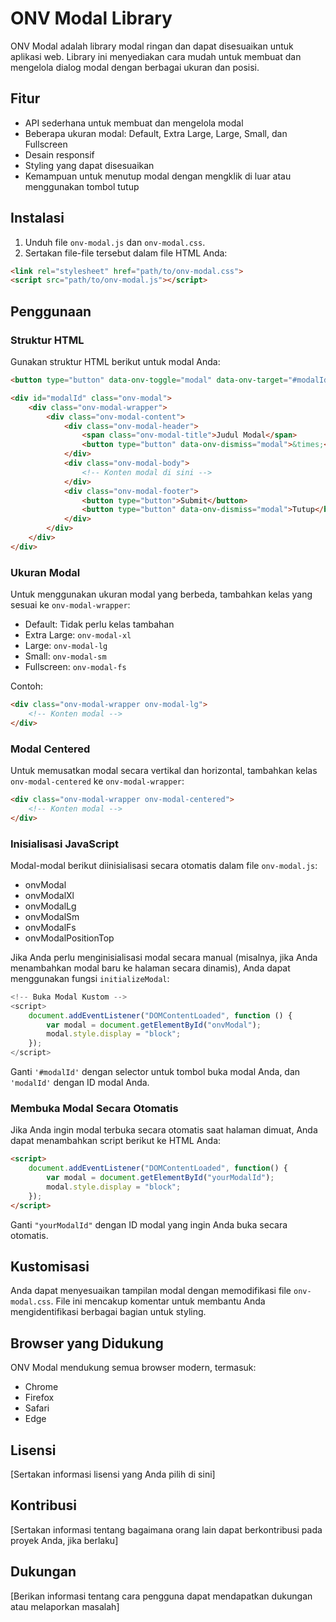 # ONV Modal Library

ONV Modal adalah library modal ringan dan dapat disesuaikan untuk aplikasi web. Library ini menyediakan cara mudah untuk membuat dan mengelola dialog modal dengan berbagai ukuran dan posisi.

## Fitur

- API sederhana untuk membuat dan mengelola modal
- Beberapa ukuran modal: Default, Extra Large, Large, Small, dan Fullscreen
- Desain responsif
- Styling yang dapat disesuaikan
- Kemampuan untuk menutup modal dengan mengklik di luar atau menggunakan tombol tutup

## Instalasi

1. Unduh file `onv-modal.js` dan `onv-modal.css`.
2. Sertakan file-file tersebut dalam file HTML Anda:

```html
<link rel="stylesheet" href="path/to/onv-modal.css">
<script src="path/to/onv-modal.js"></script>
```

## Penggunaan

### Struktur HTML

Gunakan struktur HTML berikut untuk modal Anda:

```html
<button type="button" data-onv-toggle="modal" data-onv-target="#modalId">Buka Modal</button>

<div id="modalId" class="onv-modal">
    <div class="onv-modal-wrapper">
        <div class="onv-modal-content">
            <div class="onv-modal-header">
                <span class="onv-modal-title">Judul Modal</span>
                <button type="button" data-onv-dismiss="modal">&times;</button>
            </div>
            <div class="onv-modal-body">
                <!-- Konten modal di sini -->
            </div>
            <div class="onv-modal-footer">
                <button type="button">Submit</button>
                <button type="button" data-onv-dismiss="modal">Tutup</button>
            </div>
        </div>
    </div>
</div>
```

### Ukuran Modal

Untuk menggunakan ukuran modal yang berbeda, tambahkan kelas yang sesuai ke `onv-modal-wrapper`:

- Default: Tidak perlu kelas tambahan
- Extra Large: `onv-modal-xl`
- Large: `onv-modal-lg`
- Small: `onv-modal-sm`
- Fullscreen: `onv-modal-fs`

Contoh:

```html
<div class="onv-modal-wrapper onv-modal-lg">
    <!-- Konten modal -->
</div>
```

### Modal Centered

Untuk memusatkan modal secara vertikal dan horizontal, tambahkan kelas `onv-modal-centered` ke `onv-modal-wrapper`:

```html
<div class="onv-modal-wrapper onv-modal-centered">
    <!-- Konten modal -->
</div>
```

### Inisialisasi JavaScript

Modal-modal berikut diinisialisasi secara otomatis dalam file `onv-modal.js`:

- onvModal
- onvModalXl
- onvModalLg
- onvModalSm
- onvModalFs
- onvModalPositionTop

Jika Anda perlu menginisialisasi modal secara manual (misalnya, jika Anda menambahkan modal baru ke halaman secara dinamis), Anda dapat menggunakan fungsi `initializeModal`:

```javascript
<!-- Buka Modal Kustom -->
<script>
    document.addEventListener("DOMContentLoaded", function () {
        var modal = document.getElementById("onvModal");
        modal.style.display = "block";
    });
</script>
```

Ganti `'#modalId'` dengan selector untuk tombol buka modal Anda, dan `'modalId'` dengan ID modal Anda.

### Membuka Modal Secara Otomatis

Jika Anda ingin modal terbuka secara otomatis saat halaman dimuat, Anda dapat menambahkan script berikut ke HTML Anda:

```html
<script>
    document.addEventListener("DOMContentLoaded", function() {
        var modal = document.getElementById("yourModalId");
        modal.style.display = "block";
    });
</script>
```

Ganti `"yourModalId"` dengan ID modal yang ingin Anda buka secara otomatis.

## Kustomisasi

Anda dapat menyesuaikan tampilan modal dengan memodifikasi file `onv-modal.css`. File ini mencakup komentar untuk membantu Anda mengidentifikasi berbagai bagian untuk styling.

## Browser yang Didukung

ONV Modal mendukung semua browser modern, termasuk:

- Chrome
- Firefox
- Safari
- Edge

## Lisensi

[Sertakan informasi lisensi yang Anda pilih di sini]

## Kontribusi

[Sertakan informasi tentang bagaimana orang lain dapat berkontribusi pada proyek Anda, jika berlaku]

## Dukungan

[Berikan informasi tentang cara pengguna dapat mendapatkan dukungan atau melaporkan masalah]